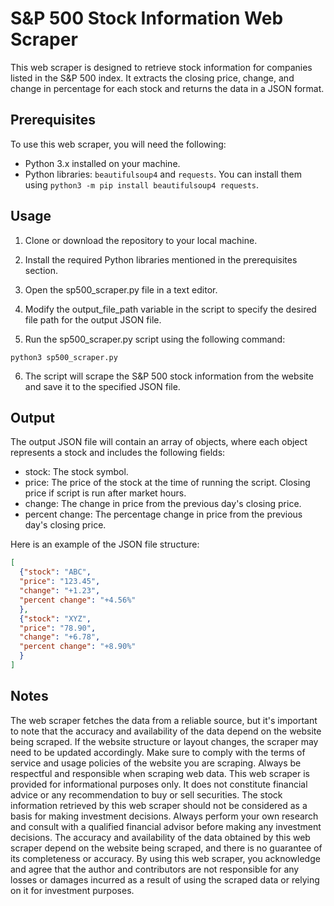 # S&P 500 Stock Information Web Scraper

This web scraper is designed to retrieve stock information for companies listed in the S&P 500 index. It extracts the closing price, change, and change in percentage for each stock and returns the data in a JSON format.

## Prerequisites

To use this web scraper, you will need the following:

- Python 3.x installed on your machine.
- Python libraries: `beautifulsoup4` and `requests`. You can install them using `python3 -m pip install beautifulsoup4 requests`.

## Usage

1. Clone or download the repository to your local machine.

2. Install the required Python libraries mentioned in the prerequisites section.

3. Open the sp500_scraper.py file in a text editor.

4. Modify the output_file_path variable in the script to specify the desired file path for the output JSON file.

5. Run the sp500_scraper.py script using the following command:
    
```
python3 sp500_scraper.py
```

6. The script will scrape the S&P 500 stock information from the website and save it to the specified JSON file.

## Output

The output JSON file will contain an array of objects, where each object represents a stock and includes the following fields:

- stock: The stock symbol.
- price: The price of the stock at the time of running the script. Closing price if script is run after market hours.
- change: The change in price from the previous day's closing price.
- percent change: The percentage change in price from the previous day's closing price.

Here is an example of the JSON file structure:
```json
[
  {"stock": "ABC", 
  "price": "123.45", 
  "change": "+1.23", 
  "percent change": "+4.56%"
  }, 
  {"stock": "XYZ", 
  "price": "78.90", 
  "change": "+6.78", 
  "percent change": "+8.90%"
  }
]
```

## Notes

The web scraper fetches the data from a reliable source, but it's important to note that the accuracy and availability of the data depend on the website being scraped. If the website structure or layout changes, the scraper may need to be updated accordingly. Make sure to comply with the terms of service and usage policies of the website you are scraping. Always be respectful and responsible when scraping web data. This web scraper is provided for informational purposes only. It does not constitute financial advice or any recommendation to buy or sell securities. The stock information retrieved by this web scraper should not be considered as a basis for making investment decisions. Always perform your own research and consult with a qualified financial advisor before making any investment decisions. The accuracy and availability of the data obtained by this web scraper depend on the website being scraped, and there is no guarantee of its completeness or accuracy. By using this web scraper, you acknowledge and agree that the author and contributors are not responsible for any losses or damages incurred as a result of using the scraped data or relying on it for investment purposes.
